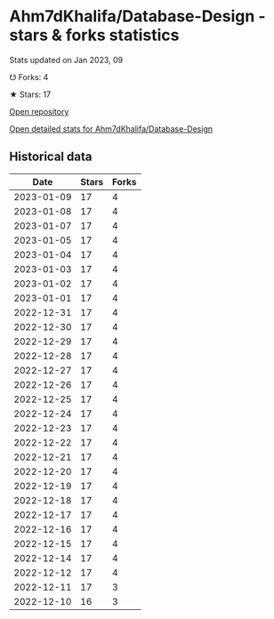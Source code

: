 # Ahm7dKhalifa/Database-Design - stars & forks statistics

Stats updated on Jan 2023, 09

☋ Forks: 4

★ Stars: 17

[Open repository](https://github.com/Ahm7dKhalifa/Database-Design)

[Open detailed stats for Ahm7dKhalifa/Database-Design](https://reviewgithub.com/rep/Ahm7dKhalifa/Database-Design)

## Historical data
| Date | Stars | Forks |
|------|-------|-------|
| 2023-01-09 | 17 | 4 | 
| 2023-01-08 | 17 | 4 | 
| 2023-01-07 | 17 | 4 | 
| 2023-01-05 | 17 | 4 | 
| 2023-01-04 | 17 | 4 | 
| 2023-01-03 | 17 | 4 | 
| 2023-01-02 | 17 | 4 | 
| 2023-01-01 | 17 | 4 | 
| 2022-12-31 | 17 | 4 | 
| 2022-12-30 | 17 | 4 | 
| 2022-12-29 | 17 | 4 | 
| 2022-12-28 | 17 | 4 | 
| 2022-12-27 | 17 | 4 | 
| 2022-12-26 | 17 | 4 | 
| 2022-12-25 | 17 | 4 | 
| 2022-12-24 | 17 | 4 | 
| 2022-12-23 | 17 | 4 | 
| 2022-12-22 | 17 | 4 | 
| 2022-12-21 | 17 | 4 | 
| 2022-12-20 | 17 | 4 | 
| 2022-12-19 | 17 | 4 | 
| 2022-12-18 | 17 | 4 | 
| 2022-12-17 | 17 | 4 | 
| 2022-12-16 | 17 | 4 | 
| 2022-12-15 | 17 | 4 | 
| 2022-12-14 | 17 | 4 | 
| 2022-12-12 | 17 | 4 | 
| 2022-12-11 | 17 | 3 | 
| 2022-12-10 | 16 | 3 | 

